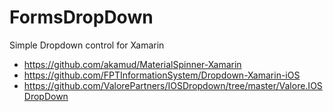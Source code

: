 # FormsDropDown
Simple Dropdown control for Xamarin
- https://github.com/akamud/MaterialSpinner-Xamarin
- https://github.com/FPTInformationSystem/Dropdown-Xamarin-iOS
- https://github.com/ValorePartners/IOSDropdown/tree/master/Valore.IOSDropDown

